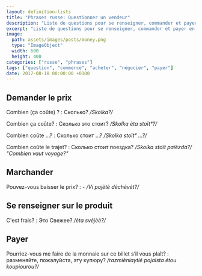 ```yaml
---
layout: definition-lists
title: "Phrases russe: Questionner un vendeur"
description: "Liste de questions pour se renseigner, commander et payer en russe."
excerpt: "Liste de questions pour se renseigner, commander et payer en russe."
image:
  path: assets/images/posts/money.png
  type: "ImageObject"
  width: 600
  height: 400
categories: ["russe", "phrases"]
tags: ["question", "commerce", "acheter", "négocier", "payer"]
date: 2017-08-18 00:00:00 +0100
---
```


## Demander le prix

Combien (ça coûte) ?
: Сколько?
*/Skolka?/*

Combien ça coûte?
: Сколько это стоит?
*/Skolka èta stoïtᵉ?/*

Combien coûte …?
: Сколько стоит …?
*/Skolka stoïtᵉ …?/*

Combien coûte le trajet?
: Сколько стоит поездка?
*/Skolka stoït païèzda?/ "Combien vaut voyage?"*


## Marchander

Pouvez-vous baisser le prix?
: -
*/Vi pojètè dèchèvèt?/*


## Se renseigner sur le produit

C'est frais?
: Это Свежее?
*/èta svèjèè?/*


## Payer

Pourriez-vous me faire de la monnaie sur ce billet s’il vous plaît?
: разменяйте, пожалуйста, эту купюру?
*/razmièniaytié pojalsta étou koupiourou?/*
